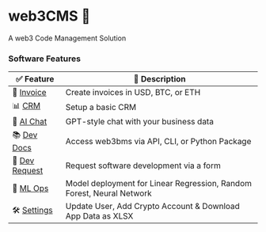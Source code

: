 # web3CMS 💾
A web3 Code Management Solution

### Software Features

| ✅ Feature              | 📃 Description                                     |
|-------------------|-------------------------------------------------|
| 📑 <a href="https://web3cms.streamlit.app/?page=invoice" target="_self">Invoice</a>           | Create invoices in USD, BTC, or ETH            |
| 📊 <a href="https://web3cms.streamlit.app/?page=crm" target="_self">CRM</a>              | Setup a basic CRM                               |
| 💬 <a href="https://web3cms.streamlit.app/?page=ai_chat" target="_self">AI Chat</a>            | GPT-style chat with your business data         |
| 📚 <a href="https://web3cms.streamlit.app/?page=developer_docs" target="_self">Dev Docs</a>     | Access web3bms via API, CLI, or Python Package  |
| 🚀 <a href="https://web3cms.streamlit.app/?page=developer_request" target="_self">Dev Request</a>       | Request software development via a form        |
| 👾 <a href="https://web3cms.streamlit.app/?page=ml_ops" target="_self">ML Ops</a>    | Model deployment for Linear Regression, Random Forest, Neural Network |
| 🛠️ <a href="https://web3cms.streamlit.app/?page=account_settings" target="_self">Settings</a>     | Update User, Add Crypto Account & Download App Data as XLSX |
